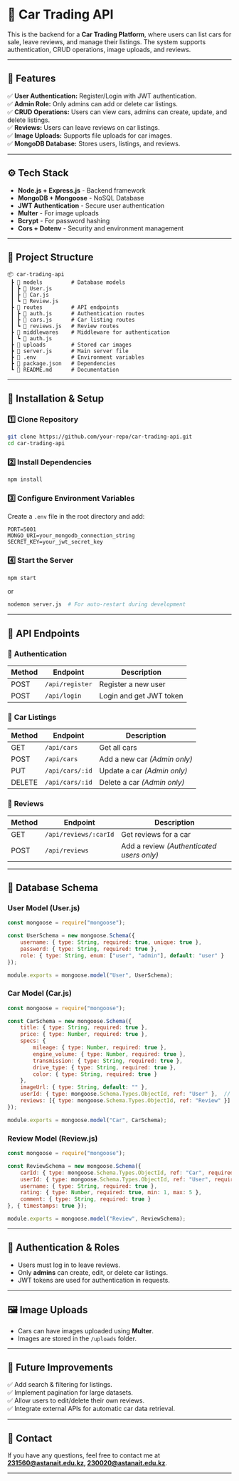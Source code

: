 
# 🚗 Car Trading API

This is the backend for a **Car Trading Platform**, where users can list cars for sale, leave reviews, and manage their listings. The system supports authentication, CRUD operations, image uploads, and reviews.

---

## 📌 Features

✅ **User Authentication:** Register/Login with JWT authentication.  
✅ **Admin Role:** Only admins can add or delete car listings.  
✅ **CRUD Operations:** Users can view cars, admins can create, update, and delete listings.  
✅ **Reviews:** Users can leave reviews on car listings.  
✅ **Image Uploads:** Supports file uploads for car images.  
✅ **MongoDB Database:** Stores users, listings, and reviews.

---

## ⚙️ Tech Stack

- **Node.js + Express.js** - Backend framework
- **MongoDB + Mongoose** - NoSQL Database
- **JWT Authentication** - Secure user authentication
- **Multer** - For image uploads
- **Bcrypt** - For password hashing
- **Cors + Dotenv** - Security and environment management

---

## 📂 Project Structure

```
📦 car-trading-api  
 ┣ 📂 models         # Database models  
 ┃ ┣ 📜 User.js  
 ┃ ┣ 📜 Car.js  
 ┃ ┗ 📜 Review.js  
 ┣ 📂 routes         # API endpoints  
 ┃ ┣ 📜 auth.js      # Authentication routes  
 ┃ ┣ 📜 cars.js      # Car listing routes  
 ┃ ┗ 📜 reviews.js   # Review routes  
 ┣ 📂 middlewares    # Middleware for authentication  
 ┃ ┗ 📜 auth.js  
 ┣ 📂 uploads        # Stored car images  
 ┣ 📜 server.js      # Main server file  
 ┣ 📜 .env           # Environment variables  
 ┣ 📜 package.json   # Dependencies  
 ┗ 📜 README.md      # Documentation  
```

---

## 🚀 Installation & Setup

### 1️⃣ Clone Repository
```bash
git clone https://github.com/your-repo/car-trading-api.git
cd car-trading-api
```

### 2️⃣ Install Dependencies
```bash
npm install
```

### 3️⃣ Configure Environment Variables
Create a `.env` file in the root directory and add:
```
PORT=5001  
MONGO_URI=your_mongodb_connection_string  
SECRET_KEY=your_jwt_secret_key  
```

### 4️⃣ Start the Server
```bash
npm start
```
or
```bash
nodemon server.js  # For auto-restart during development
```

---

## 📌 API Endpoints

### 🔑 **Authentication**
| Method | Endpoint         | Description |
|--------|----------------|-------------|
| POST   | `/api/register` | Register a new user |
| POST   | `/api/login`    | Login and get JWT token |

### 🚗 **Car Listings**
| Method | Endpoint           | Description |
|--------|------------------|-------------|
| GET    | `/api/cars`      | Get all cars |
| POST   | `/api/cars`      | Add a new car *(Admin only)* |
| PUT    | `/api/cars/:id`  | Update a car *(Admin only)* |
| DELETE | `/api/cars/:id`  | Delete a car *(Admin only)* |

### 📝 **Reviews**
| Method | Endpoint             | Description |
|--------|----------------------|-------------|
| GET    | `/api/reviews/:carId` | Get reviews for a car |
| POST   | `/api/reviews`        | Add a review *(Authenticated users only)* |

---

## 📂 Database Schema

### **User Model (User.js)**
```js
const mongoose = require("mongoose");

const UserSchema = new mongoose.Schema({
    username: { type: String, required: true, unique: true },
    password: { type: String, required: true },
    role: { type: String, enum: ["user", "admin"], default: "user" }
});

module.exports = mongoose.model("User", UserSchema);
```

### **Car Model (Car.js)**
```js
const mongoose = require("mongoose");

const CarSchema = new mongoose.Schema({
    title: { type: String, required: true },
    price: { type: Number, required: true },
    specs: {
        mileage: { type: Number, required: true },
        engine_volume: { type: Number, required: true },
        transmission: { type: String, required: true },
        drive_type: { type: String, required: true },
        color: { type: String, required: true }
    },
    imageUrl: { type: String, default: "" },
    userId: { type: mongoose.Schema.Types.ObjectId, ref: "User" },  // Linking to the user who posted it
    reviews: [{ type: mongoose.Schema.Types.ObjectId, ref: "Review" }] // Linking reviews
});

module.exports = mongoose.model("Car", CarSchema);
```

### **Review Model (Review.js)**
```js
const mongoose = require("mongoose");

const ReviewSchema = new mongoose.Schema({
    carId: { type: mongoose.Schema.Types.ObjectId, ref: "Car", required: true },
    userId: { type: mongoose.Schema.Types.ObjectId, ref: "User", required: true },
    username: { type: String, required: true },
    rating: { type: Number, required: true, min: 1, max: 5 },
    comment: { type: String, required: true }
}, { timestamps: true });

module.exports = mongoose.model("Review", ReviewSchema);
```

---

## 🔐 Authentication & Roles

- Users must log in to leave reviews.
- Only **admins** can create, edit, or delete car listings.
- JWT tokens are used for authentication in requests.

---

## 🖼️ Image Uploads

- Cars can have images uploaded using **Multer**.
- Images are stored in the `/uploads` folder.

---

## 📌 Future Improvements

✅ Add search & filtering for listings.  
✅ Implement pagination for large datasets.  
✅ Allow users to edit/delete their own reviews.  
✅ Integrate external APIs for automatic car data retrieval.

---

## 📩 Contact

If you have any questions, feel free to contact me at **231560@astanait.edu.kz, 230020@astanait.edu.kz**.

---

